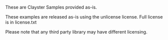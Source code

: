 These are Clayster Samples provided as-is.

These examples are released as-is using the unlicense license. Full license is in license.txt

Please note that any third party library may have different licensing.
